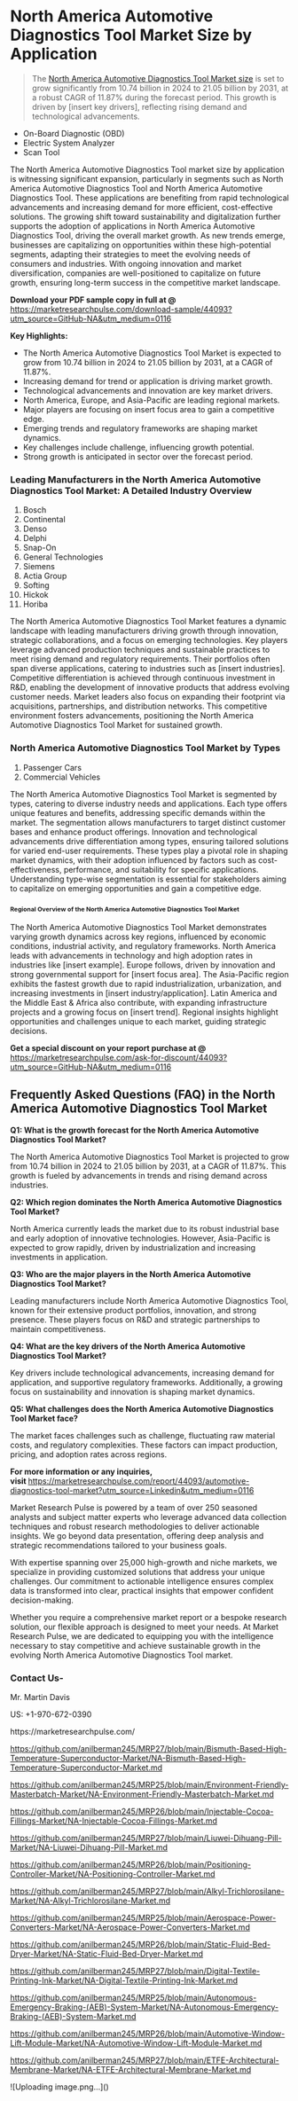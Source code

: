 <h1>North America Automotive Diagnostics Tool Market&nbsp;Size by Application</h1><blockquote><p>The <a href="https://marketresearchpulse.com/download-sample/44093?utm_source=GitHub-NA&amp;utm_medium=0116">North America Automotive Diagnostics Tool Market size</a> is set to grow significantly from 10.74 billion in 2024 to 21.05 billion by 2031, at a robust CAGR of 11.87% during the forecast period. This growth is driven by [insert key drivers], reflecting rising demand and technological advancements.</p></blockquote><ul><li>On-Board Diagnostic (OBD)<li> Electric System Analyzer<li> Scan Tool</li></ul><p>The North America Automotive Diagnostics Tool market size by application is witnessing significant expansion, particularly in segments such as North America Automotive Diagnostics Tool and North America Automotive Diagnostics Tool. These applications are benefiting from rapid technological advancements and increasing demand for more efficient, cost-effective solutions. The growing shift toward sustainability and digitalization further supports the adoption of applications in North America Automotive Diagnostics Tool, driving the overall market growth. As new trends emerge, businesses are capitalizing on opportunities within these high-potential segments, adapting their strategies to meet the evolving needs of consumers and industries. With ongoing innovation and market diversification, companies are well-positioned to capitalize on future growth, ensuring long-term success in the competitive market landscape.</p><p><strong>Download your PDF sample copy in full at @ </strong><a href="https://marketresearchpulse.com/download-sample/44093?utm_source=GitHub-NA&amp;utm_medium=0116">https://marketresearchpulse.com/download-sample/44093?utm_source=GitHub-NA&amp;utm_medium=0116</a></p><p><strong>Key Highlights: </strong></p><ul><li>The North America Automotive Diagnostics Tool Market is expected to grow from 10.74 billion in 2024 to 21.05 billion by 2031, at a CAGR of 11.87%.</li><li>Increasing demand for trend or application is driving market growth.</li><li>Technological advancements and innovation are key market drivers.</li><li>North America, Europe, and Asia-Pacific are leading regional markets.</li><li>Major players are focusing on insert focus area to gain a competitive edge.</li><li>Emerging trends and regulatory frameworks are shaping market dynamics.</li><li>Key challenges include challenge, influencing growth potential.</li><li>Strong growth is anticipated in sector over the forecast period.</li></ul><h3>Leading Manufacturers in the North America Automotive Diagnostics Tool Market: A Detailed Industry Overview</h3><ol><li>Bosch</li><li>Continental</li><li>Denso</li><li>Delphi</li><li>Snap-On</li><li>General Technologies</li><li>Siemens</li><li>Actia Group</li><li>Softing</li><li>Hickok</li><li>Horiba</li></ol><div class="flex max-w-full flex-col flex-grow"><div class="min-h-8 text-message flex w-full flex-col items-end gap-2 whitespace-normal break-words [.text-message+&amp;]:mt-5" dir="auto" data-message-author-role="assistant" data-message-id="fd8432e4-4910-450d-b182-61b7bfb0a01f" data-message-model-slug="gpt-4o"><div class="flex w-full flex-col gap-1 empty:hidden first:pt-[3px]"><div class="markdown prose w-full break-words dark:prose-invert light"><p>The North America Automotive Diagnostics Tool Market features a dynamic landscape with leading manufacturers driving growth through innovation, strategic collaborations, and a focus on emerging technologies. Key players leverage advanced production techniques and sustainable practices to meet rising demand and regulatory requirements. Their portfolios often span diverse applications, catering to industries such as [insert industries]. Competitive differentiation is achieved through continuous investment in R&amp;D, enabling the development of innovative products that address evolving customer needs. Market leaders also focus on expanding their footprint via acquisitions, partnerships, and distribution networks. This competitive environment fosters advancements, positioning the North America Automotive Diagnostics Tool Market for sustained growth.</p></div></div></div></div><h3>North America Automotive Diagnostics Tool Market by Types</h3><ol><li>Passenger Cars<li> Commercial Vehicles</li></ol><div class="flex max-w-full flex-col flex-grow"><div class="min-h-8 text-message flex w-full flex-col items-end gap-2 whitespace-normal break-words [.text-message+&amp;]:mt-5" dir="auto" data-message-author-role="assistant" data-message-id="084470be-0bb7-4664-bddf-5156b4f41249" data-message-model-slug="gpt-4o-mini"><div class="flex w-full flex-col gap-1 empty:hidden first:pt-[3px]"><div class="markdown prose w-full break-words dark:prose-invert light"><p>The North America Automotive Diagnostics Tool Market is segmented by types, catering to diverse industry needs and applications. Each type offers unique features and benefits, addressing specific demands within the market. The segmentation allows manufacturers to target distinct customer bases and enhance product offerings. Innovation and technological advancements drive differentiation among types, ensuring tailored solutions for varied end-user requirements. These types play a pivotal role in shaping market dynamics, with their adoption influenced by factors such as cost-effectiveness, performance, and suitability for specific applications. Understanding type-wise segmentation is essential for stakeholders aiming to capitalize on emerging opportunities and gain a competitive edge.</p></div></div></div></div><h3><span style="font-size: 11px;">Regional Overview of the North America Automotive Diagnostics Tool Market</span></h3><div class="flex max-w-full flex-col flex-grow"><div class="min-h-8 text-message flex w-full flex-col items-end gap-2 whitespace-normal break-words [.text-message+&amp;]:mt-5" dir="auto" data-message-author-role="assistant" data-message-id="e9038762-ce64-4e30-91c9-9bd413514231" data-message-model-slug="gpt-4o-mini"><div class="flex w-full flex-col gap-1 empty:hidden first:pt-[3px]"><div class="markdown prose w-full break-words dark:prose-invert light"><p>The North America Automotive Diagnostics Tool Market demonstrates varying growth dynamics across key regions, influenced by economic conditions, industrial activity, and regulatory frameworks. North America leads with advancements in technology and high adoption rates in industries like [insert example]. Europe follows, driven by innovation and strong governmental support for [insert focus area]. The Asia-Pacific region exhibits the fastest growth due to rapid industrialization, urbanization, and increasing investments in [insert industry/application]. Latin America and the Middle East &amp; Africa also contribute, with expanding infrastructure projects and a growing focus on [insert trend]. Regional insights highlight opportunities and challenges unique to each market, guiding strategic decisions.</p></div></div></div></div><p><strong>Get a special discount on your report purchase at @ </strong><a href="https://marketresearchpulse.com/ask-for-discount/44093?utm_source=GitHub-NA&amp;utm_medium=0116">https://marketresearchpulse.com/ask-for-discount/44093?utm_source=GitHub-NA&amp;utm_medium=0116</a></p><h2>Frequently Asked Questions (FAQ) in the North America Automotive Diagnostics Tool Market</h2><p><strong>Q1: What is the growth forecast for the North America Automotive Diagnostics Tool Market?</strong></p><p>The North America Automotive Diagnostics Tool Market is projected to grow from 10.74 billion in 2024 to 21.05 billion by 2031, at a CAGR of 11.87%. This growth is fueled by advancements in trends and rising demand across industries.</p><p><strong>Q2: Which region dominates the North America Automotive Diagnostics Tool Market?</strong></p><p>North America currently leads the market due to its robust industrial base and early adoption of innovative technologies. However, Asia-Pacific is expected to grow rapidly, driven by industrialization and increasing investments in application.</p><p><strong>Q3: Who are the major players in the North America Automotive Diagnostics Tool Market?</strong></p><p>Leading manufacturers include North America Automotive Diagnostics Tool, known for their extensive product portfolios, innovation, and strong presence. These players focus on R&amp;D and strategic partnerships to maintain competitiveness.</p><p><strong>Q4: What are the key drivers of the North America Automotive Diagnostics Tool Market?</strong></p><p>Key drivers include technological advancements, increasing demand for application, and supportive regulatory frameworks. Additionally, a growing focus on sustainability and innovation is shaping market dynamics.</p><p><strong>Q5: What challenges does the North America Automotive Diagnostics Tool Market face?</strong></p><p>The market faces challenges such as challenge, fluctuating raw material costs, and regulatory complexities. These factors can impact production, pricing, and adoption rates across regions.</p><p><strong>For more information or any inquiries, visit&nbsp;</strong><a href="https://marketresearchpulse.com/report/44093/automotive-diagnostics-tool-market?utm_source=Linkedin&utm_medium=0116">https://marketresearchpulse.com/report/44093/automotive-diagnostics-tool-market?utm_source=Linkedin&utm_medium=0116</a></p><p>Market Research Pulse is powered by a team of over 250 seasoned analysts and subject matter experts who leverage advanced data collection techniques and robust research methodologies to deliver actionable insights. We go beyond data presentation, offering deep analysis and strategic recommendations tailored to your business goals.</p><p>With expertise spanning over 25,000 high-growth and niche markets, we specialize in providing customized solutions that address your unique challenges. Our commitment to actionable intelligence ensures complex data is transformed into clear, practical insights that empower confident decision-making.</p><p>Whether you require a comprehensive market report or a bespoke research solution, our flexible approach is designed to meet your needs. At Market Research Pulse, we are dedicated to equipping you with the intelligence necessary to stay competitive and achieve sustainable growth in the evolving North America Automotive Diagnostics Tool market.</p><h3><strong>Contact Us-</strong></h3><p>Mr. Martin Davis</p><p>US: +1-970-672-0390</p><p>https://marketresearchpulse.com/</p><p><a href="https://github.com/anilberman245/MRP27/blob/main/Bismuth-Based-High-Temperature-Superconductor-Market/NA-Bismuth-Based-High-Temperature-Superconductor-Market.md">https://github.com/anilberman245/MRP27/blob/main/Bismuth-Based-High-Temperature-Superconductor-Market/NA-Bismuth-Based-High-Temperature-Superconductor-Market.md</a></p><p><a href="https://github.com/anilberman245/MRP25/blob/main/Environment-Friendly-Masterbatch-Market/NA-Environment-Friendly-Masterbatch-Market.md">https://github.com/anilberman245/MRP25/blob/main/Environment-Friendly-Masterbatch-Market/NA-Environment-Friendly-Masterbatch-Market.md</a></p><p><a href="https://github.com/anilberman245/MRP26/blob/main/Injectable-Cocoa-Fillings-Market/NA-Injectable-Cocoa-Fillings-Market.md">https://github.com/anilberman245/MRP26/blob/main/Injectable-Cocoa-Fillings-Market/NA-Injectable-Cocoa-Fillings-Market.md</a></p><p><a href="https://github.com/anilberman245/MRP27/blob/main/Liuwei-Dihuang-Pill-Market/NA-Liuwei-Dihuang-Pill-Market.md">https://github.com/anilberman245/MRP27/blob/main/Liuwei-Dihuang-Pill-Market/NA-Liuwei-Dihuang-Pill-Market.md</a></p><p><a href="https://github.com/anilberman245/MRP26/blob/main/Positioning-Controller-Market/NA-Positioning-Controller-Market.md">https://github.com/anilberman245/MRP26/blob/main/Positioning-Controller-Market/NA-Positioning-Controller-Market.md</a></p><p><a href="https://github.com/anilberman245/MRP27/blob/main/Alkyl-Trichlorosilane-Market/NA-Alkyl-Trichlorosilane-Market.md">https://github.com/anilberman245/MRP27/blob/main/Alkyl-Trichlorosilane-Market/NA-Alkyl-Trichlorosilane-Market.md</a></p><p><a href="https://github.com/anilberman245/MRP25/blob/main/Aerospace-Power-Converters-Market/NA-Aerospace-Power-Converters-Market.md">https://github.com/anilberman245/MRP25/blob/main/Aerospace-Power-Converters-Market/NA-Aerospace-Power-Converters-Market.md</a></p><p><a href="https://github.com/anilberman245/MRP26/blob/main/Static-Fluid-Bed-Dryer-Market/NA-Static-Fluid-Bed-Dryer-Market.md">https://github.com/anilberman245/MRP26/blob/main/Static-Fluid-Bed-Dryer-Market/NA-Static-Fluid-Bed-Dryer-Market.md</a></p><p><a href="https://github.com/anilberman245/MRP27/blob/main/Digital-Textile-Printing-Ink-Market/NA-Digital-Textile-Printing-Ink-Market.md">https://github.com/anilberman245/MRP27/blob/main/Digital-Textile-Printing-Ink-Market/NA-Digital-Textile-Printing-Ink-Market.md</a></p><p><a href="https://github.com/anilberman245/MRP25/blob/main/Autonomous-Emergency-Braking-(AEB)-System-Market/NA-Autonomous-Emergency-Braking-(AEB)-System-Market.md">https://github.com/anilberman245/MRP25/blob/main/Autonomous-Emergency-Braking-(AEB)-System-Market/NA-Autonomous-Emergency-Braking-(AEB)-System-Market.md</a></p><p><a href="https://github.com/anilberman245/MRP26/blob/main/Automotive-Window-Lift-Module-Market/NA-Automotive-Window-Lift-Module-Market.md">https://github.com/anilberman245/MRP26/blob/main/Automotive-Window-Lift-Module-Market/NA-Automotive-Window-Lift-Module-Market.md</a></p><p><a href="https://github.com/anilberman245/MRP27/blob/main/ETFE-Architectural-Membrane-Market/NA-ETFE-Architectural-Membrane-Market.md">https://github.com/anilberman245/MRP27/blob/main/ETFE-Architectural-Membrane-Market/NA-ETFE-Architectural-Membrane-Market.md</a></p>
![Uploading image.png…]()

